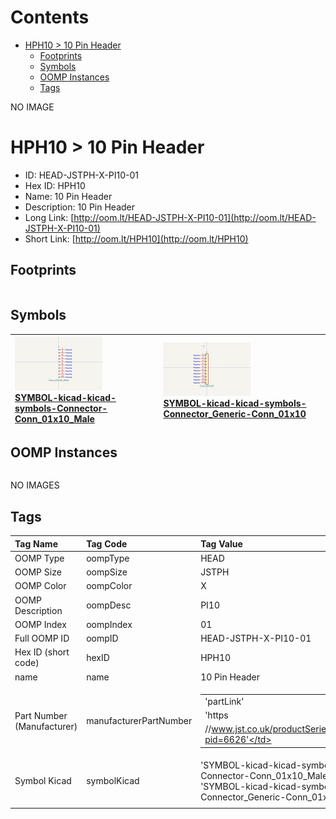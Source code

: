 



Contents
========

* [HPH10 > 10 Pin Header](#hph10--10-pin-header)
	* [Footprints](#footprints)
	* [Symbols](#symbols)
	* [OOMP Instances](#oomp-instances)
	* [Tags](#tags)
  
NO IMAGE  
# HPH10 > 10 Pin Header

- ID: HEAD-JSTPH-X-PI10-01
- Hex ID: HPH10
- Name: 10 Pin Header
- Description: 10 Pin Header
- Long Link: [http://oom.lt/HEAD-JSTPH-X-PI10-01](http://oom.lt/HEAD-JSTPH-X-PI10-01)
- Short Link: [http://oom.lt/HPH10](http://oom.lt/HPH10)

## Footprints
  

||||
| :--- | :--- | :--- |

## Symbols
  

|[![](https://raw.githubusercontent.com/oomlout/oomlout_OOMP_eda_V2/main/SYMBOL/kicad/kicad-symbols/Connector/Conn_01x10_Male/image_140.png)<br>SYMBOL-kicad-kicad-symbols-Connector-Conn_01x10_Male](https://github.com/oomlout/oomlout_OOMP_eda_V2/tree/main/SYMBOL/kicad/kicad-symbols/Connector/Conn_01x10_Male/)|[![](https://raw.githubusercontent.com/oomlout/oomlout_OOMP_eda_V2/main/SYMBOL/kicad/kicad-symbols/Connector_Generic/Conn_01x10/image_140.png)<br>SYMBOL-kicad-kicad-symbols-Connector_Generic-Conn_01x10](https://github.com/oomlout/oomlout_OOMP_eda_V2/tree/main/SYMBOL/kicad/kicad-symbols/Connector_Generic/Conn_01x10/)||
| :--- | :--- | :--- |

## OOMP Instances
  

||||
| :--- | :--- | :--- |
  
NO IMAGES  
## Tags
  

|Tag Name|Tag Code|Tag Value|
| :--- | :--- | :--- |
|OOMP Type|oompType|HEAD|
|OOMP Size|oompSize|JSTPH|
|OOMP Color|oompColor|X|
|OOMP Description|oompDesc|PI10|
|OOMP Index|oompIndex|01|
|Full OOMP ID|oompID|HEAD-JSTPH-X-PI10-01|
|Hex ID (short code)|hexID|HPH10|
|name|name|10 Pin Header|
|Part Number (Manufacturer)|manufacturerPartNumber|<table><tr><td>'partLink'</td></tr><tr><td> 'https</td></tr><tr><td>//www.jst.co.uk/productSeries.php?pid=6626'</td></tr></table>|
|Symbol Kicad|symbolKicad|'SYMBOL-kicad-kicad-symbols-Connector-Conn_01x10_Male', 'SYMBOL-kicad-kicad-symbols-Connector_Generic-Conn_01x10'|
||||
